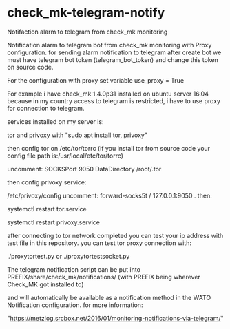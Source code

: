 # check_mk-telegram-notify
Notifaction alarm to telegram from check_mk monitoring

Notification alarm to telegram bot from check_mk monitoring with Proxy configuration.
for sending alarm notification to telegram after create bot we must have telegram bot token (telegram_bot_token) and change this token on source code.

For the configuration with proxy set variable use_proxy = True

For example i have check_mk 1.4.0p31 installed on ubuntu server 16.04 because in my country access to telegram is restricted,
i have to use proxy for connection to telegram.

services installed on my server is:

tor and privoxy with "sudo apt install tor, privoxy"

then config tor on /etc/tor/torrc (if you install tor from source code your config file path is:/usr/local/etc/tor/torrc)

uncomment: SOCKSPort 9050 DataDirectory /root/.tor 

then config privoxy service:

/etc/privoxy/config uncomment: forward-socks5t / 127.0.0.1:9050 . then:

systemctl restart tor.service 

systemctl restart privoxy.service 


after connecting to tor network completed you can test your ip address with test file in this repository.
you can test tor proxy connection with:

./proxytortest.py
or
./proxytortestsocket.py


The telegram notification script can be put into PREFIX/share/check_mk/notifications/ (with PREFIX being wherever Check_MK got installed to) 

and will automatically be available as a notification method in the WATO Notification configuration. 
for more information:

"https://metzlog.srcbox.net/2016/01/monitoring-notifications-via-telegram/"

